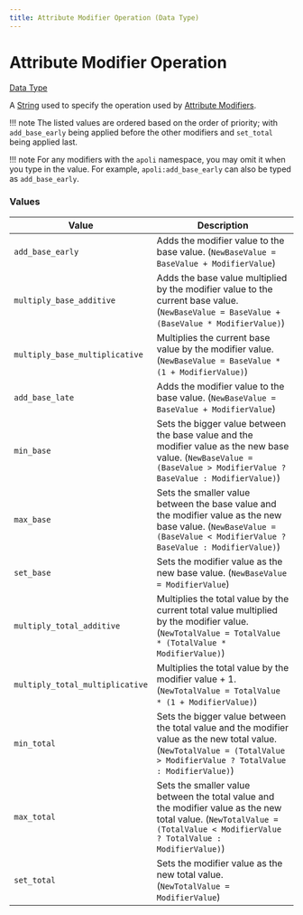 ```yaml
---
title: Attribute Modifier Operation (Data Type)
---
```


# Attribute Modifier Operation

[Data Type](../data_types.md)

A [String](https://origins.readthedocs.io/en/latest/types/data_types/string/) used to specify the operation used by [Attribute Modifiers](https://origins.readthedocs.io/en/latest/types/data_types/attribute_modifier/).

!!! note
    The listed values are ordered based on the order of priority; with `add_base_early` being applied before the other modifiers and `set_total` being applied last.

!!! note
	For any modifiers with the `apoli` namespace, you may omit it when you type in the value. For example, `apoli:add_base_early` can also be typed as `add_base_early`.


### Values

Value                           | Description
--------------------------------|---------------
`add_base_early`                | Adds the modifier value to the base value. (`NewBaseValue = BaseValue + ModifierValue`)
`multiply_base_additive`        | Adds the base value multiplied by the modifier value to the current base value. (`NewBaseValue = BaseValue + (BaseValue * ModifierValue)`)
`multiply_base_multiplicative`  | Multiplies the current base value by the modifier value. (`NewBaseValue = BaseValue * (1 + ModifierValue)`)
`add_base_late`                 | Adds the modifier value to the base value. (`NewBaseValue = BaseValue + ModifierValue`)
`min_base`                      | Sets the bigger value between the base value and the modifier value as the new base value. (`NewBaseValue = (BaseValue > ModifierValue ? BaseValue : ModifierValue)`)
`max_base`                      | Sets the smaller value between the base value and the modifier value as the new base value. (`NewBaseValue = (BaseValue < ModifierValue ? BaseValue : ModifierValue)`)
`set_base`                      | Sets the modifier value as the new base value. (`NewBaseValue = ModifierValue`)
`multiply_total_additive`       | Multiplies the total value by the current total value multiplied by the modifier value. (`NewTotalValue = TotalValue * (TotalValue * ModifierValue)`)
`multiply_total_multiplicative` | Multiplies the total value by the modifier value + 1. (`NewTotalValue = TotalValue * (1 + ModifierValue)`)
`min_total`                     | Sets the bigger value between the total value and the modifier value as the new total value. (`NewTotalValue = (TotalValue > ModifierValue ? TotalValue : ModifierValue)`)
`max_total`                     | Sets the smaller value between the total value and the modifier value as the new total value. (`NewTotalValue = (TotalValue < ModifierValue ? TotalValue : ModifierValue)`)
`set_total`                     | Sets the modifier value as the new total value. (`NewTotalValue = ModifierValue`)